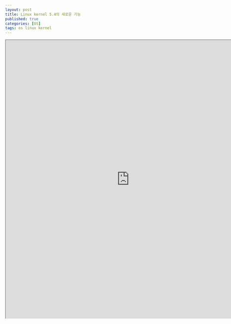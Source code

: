 ```yaml
---
layout: post
title: Linux kernel 5.4의 새로운 기능
published: true
categories: [OS]
tags: os linux kernel
---
```

<iframe width="800" height="900" src="https://docs.google.com/document/d/e/2PACX-1vSM7-F0rFGphqQ92rBvk3TonQGUEMRuTTJGncl4B6zmkT4USulqLLTEngUrchJxloGNFVp-Rh9IxHAg/pub?embedded=true"></iframe>  
    
